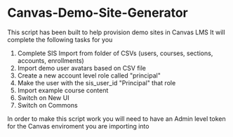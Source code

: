 # Canvas-Demo-Site-Generator
This script has been built to help provision demo sites in Canvas LMS
It will complete the following tasks for you
1) Complete SIS Import from folder of CSVs (users, courses, sections, accounts, enrollments)
2) Import demo user avatars based on CSV file
3) Create a new account level role called "principal"
4) Make the user with the sis_user_id "Principal" that role
5) Import example course content 
6) Switch on New UI
7) Switch on Commons

In order to make this script work you will need to have an Admin level token for the Canvas enviroment you are importing into
